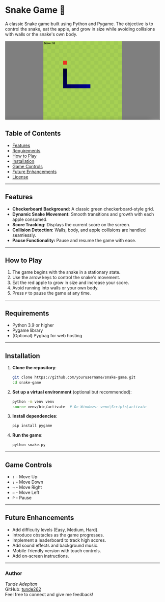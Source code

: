 # Snake Game 🐍

A classic Snake game built using Python and Pygame. The objective is to control the snake, eat the apple, and grow in size while avoiding collisions with walls or the snake's own body.

![thumbnail](https://github.com/tunde262/snake_game_python/blob/main/assets/thumbnail.png?raw=true)

## Table of Contents
- [Features](#features)
- [Requirements](#requirements)
- [How to Play](#how-to-play)
- [Installation](#installation)
- [Game Controls](#game-controls)
- [Future Enhancements](#future-enhancements)
- [License](#license)

---

## Features
- **Checkerboard Background:** A classic green checkerboard-style grid.
- **Dynamic Snake Movement:** Smooth transitions and growth with each apple consumed.
- **Score Tracking:** Displays the current score on the screen.
- **Collision Detection:** Walls, body, and apple collisions are handled seamlessly.
- **Pause Functionality:** Pause and resume the game with ease.

---

## How to Play
1. The game begins with the snake in a stationary state.
2. Use the arrow keys to control the snake's movement.
3. Eat the red apple to grow in size and increase your score.
4. Avoid running into walls or your own body.
5. Press `P` to pause the game at any time.

---

## Requirements
- Python 3.9 or higher
- Pygame library
- (Optional) Pygbag for web hosting

---

## Installation

1. **Clone the repository**:
    ```bash
    git clone https://github.com/yourusername/snake-game.git
    cd snake-game
    ```

2. **Set up a virtual environment** (optional but recommended):
    ```bash
    python -m venv venv
    source venv/bin/activate  # On Windows: venv\Scripts\activate
    ```

3. **Install dependencies**:
    ```bash
    pip install pygame
    ```

4. **Run the game**:
    ```bash
    python snake.py
    ```

---

## Game Controls
- `↑` - Move Up
- `↓` - Move Down
- `→` - Move Right
- `←` - Move Left
- `P` - Pause

---

## Future Enhancements
- Add difficulty levels (Easy, Medium, Hard).
- Introduce obstacles as the game progresses.
- Implement a leaderboard to track high scores.
- Add sound effects and background music.
- Mobile-friendly version with touch controls.
- Add on-screen instructions.

---

### Author
*Tunde Adepitan*  
GitHub: [tunde262](https://github.com/tunde262)  
Feel free to connect and give me feedback!
